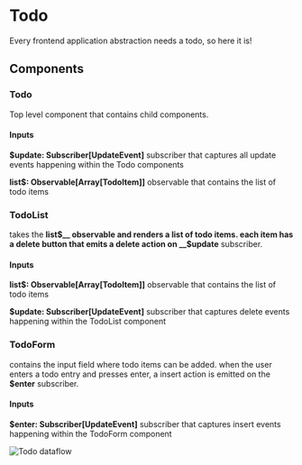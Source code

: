 # Todo

Every frontend application abstraction needs a todo, so here it is!

## Components

### Todo

Top level component that contains child components.

#### Inputs

__$update: Subscriber[UpdateEvent]__
subscriber that captures all update events happening within the Todo components

__list$: Observable[Array[TodoItem]]__
observable that contains the list of todo items

### TodoList

takes the __list$__ observable and renders a list of todo items. each item has a delete button that emits a delete action on __$update__ subscriber.

#### Inputs

__list$: Observable[Array[TodoItem]]__
observable that contains the list of todo items

__$update: Subscriber[UpdateEvent]__
subscriber that captures delete events happening within the TodoList component


### TodoForm

contains the input field where todo items can be added. when the user enters a todo entry and presses enter, a insert action is emitted on the __$enter__ subscriber.

#### Inputs

__$enter: Subscriber[UpdateEvent]__
subscriber that captures insert events happening within the TodoForm component



![Todo dataflow](https://cloud.githubusercontent.com/assets/1638661/12578023/a4eb1dec-c41e-11e5-84a3-143060c6161e.png)

